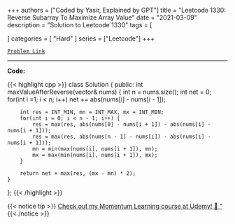
+++
authors = ["Coded by Yasir, Explained by GPT"]
title = "Leetcode 1330: Reverse Subarray To Maximize Array Value"
date = "2021-03-09"
description = "Solution to Leetcode 1330"
tags = [
    
]
categories = [
    "Hard"
]
series = ["Leetcode"]
+++



[`Problem Link`](https://leetcode.com/problems/reverse-subarray-to-maximize-array-value/description/)

---

**Code:**

{{< highlight cpp >}}
class Solution {
public:
    int maxValueAfterReverse(vector<int>& nums) {
        int n = nums.size();
        int net = 0;
        for(int i =1; i < n; i++)
            net += abs(nums[i] - nums[i - 1]);
        
        int res = INT_MIN, mn = INT_MAX, mx = INT_MIN;
        for(int i = 0; i < n - 1; i++) {
            res = max(res, abs(nums[0] - nums[i + 1]) - abs(nums[i] - nums[i + 1]));
            res = max(res, abs(nums[n - 1] - nums[i]) - abs(nums[i] - nums[i + 1]));
            mn = min(max(nums[i], nums[i + 1]), mn);
            mx = max(min(nums[i], nums[i + 1]), mx);
        }
        
        return net + max(res, (mx - mn) * 2);
    }
};
{{< /highlight >}}


{{< notice tip >}}
[Check out my Momentum Learning course at Udemy! 🚀 "](https://www.udemy.com/course/blind-75-the-data-structures-and-algorithms-essentials/)
{{< /notice >}}


